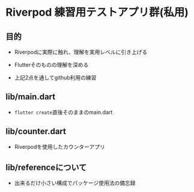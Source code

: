 # Riverpod 練習用テストアプリ群(私用)

## 目的

- Riverpodに実際に触れ、理解を実用レベルに引き上げる

- Flutterそのものの理解を深める

- 上記2点を通してgithub利用の練習

## lib/main.dart

- `flutter create`直後そのままのmain.dart

## lib/counter.dart

- Riverpodを使用したカウンターアプリ

## lib/referenceについて

- 出来るだけ小さい構成でパッケージ使用法の備忘録
